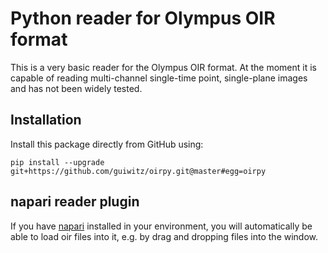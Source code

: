 # Python reader for Olympus OIR format

This is a very basic reader for the Olympus OIR format. At the moment it is capable of reading multi-channel single-time point, single-plane images and has not been widely tested.

## Installation

Install this package directly from GitHub using:
```
pip install --upgrade git+https://github.com/guiwitz/oirpy.git@master#egg=oirpy
```

## napari reader plugin

If you have [napari](https://napari.org/) installed in your environment, you will automatically be able to load oir files into it, e.g. by drag and dropping files into the window.